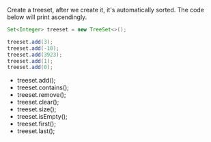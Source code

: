 Create a treeset, after we create it, it's automatically sorted.
The code below will print ascendingly.
```java
Set<Integer> treeset = new TreeSet<>();

treeset.add(3);
treeset.add(-10);
treeset.add(3923);
treeset.add(1);
treeset.add(0);
```

* treeset.add();
* treeset.contains();
* treeset.remove();
* treeset.clear();
* treeset.size();
* treeset.isEmpty();
* treeset.first();
* treeset.last();
